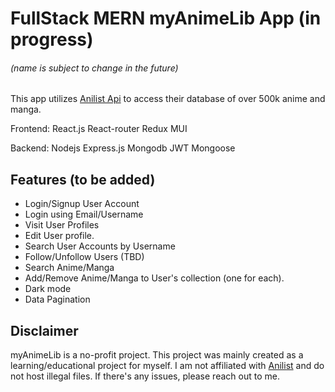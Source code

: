 # FullStack MERN myAnimeLib App (in progress) 
###### (name is subject to change in the future)
This app utilizes [Anilist Api](https://github.com/AniList/ApiV2-GraphQL-Docs) to access their database of over 500k anime and manga. 

Frontend:
React.js React-router Redux MUI 

Backend:
Nodejs Express.js  Mongodb  JWT Mongoose

## Features (to be added)
 - Login/Signup User Account
 - Login using Email/Username
 - Visit User Profiles
 - Edit User profile.
 - Search User Accounts by Username
 - Follow/Unfollow Users (TBD)
 - Search Anime/Manga
 - Add/Remove Anime/Manga to User's collection (one for each).
 - Dark mode
 - Data Pagination


## Disclaimer
myAnimeLib is a no-profit project. This project was mainly created as a learning/educational project for myself. I am not affiliated with [Anilist](https://anilist.co/) and do not host illegal files.
If there's any issues, please reach out to me.
